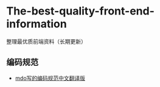 # The-best-quality-front-end-information
整理最优质前端资料（长期更新）
## 编码规范 
- [mdo写的编码规范中文翻译版](http://codeguide.bootcss.com/#css-declaration-order)
